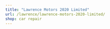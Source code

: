 ```yaml
---
title: "Lawrence Motors 2020 Limited"
url: /lawrence/lawrence-motors-2020-limited/
shop: car repair
---
```

